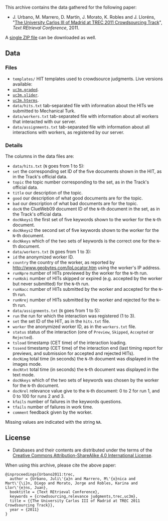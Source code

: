 This archive contains the data gathered for the following paper:

 * J. Urbano, M. Marrero, D. Martín, J. Morato, K. Robles and J. Lloréns, "[The University Carlos III of Madrid at TREC 2011 Crowdsourcing Track](http://julian-urbano.info/wp-content/uploads/035-university-carlos-iii-madrid-trec-2011-crowdsourcing-track.pdf)", *Text REtrieval Conference*, 2011.

A [single ZIP file](https://github.com/julian-urbano/trec2011-crowdsourcing/archive/master.zip) can be downloaded as well.

## Data

### Files

* `templates/` HIT templates used to crowdsource judgments. Live versions available:
 * [`uc3m.graded`](http://julian-urbano.github.io/trec2011-crowdsourcing/templates/uc3m.graded.html).
 * [`uc3m.slider`](http://julian-urbano.github.io/trec2011-crowdsourcing/templates/uc3m.slider.html).
 * [`uc3m.hterms`](http://julian-urbano.github.io/trec2011-crowdsourcing/templates/uc3m.hterms.html).
* `data/hits.txt` tab-separated file with information about the HITs we submitted to Mechanical Turk.
* `data/workers.txt` tab-separated file with information about all workers that interacted with our server.
* `data/assignments.txt` tab-separated file with information about all interactions with workers, as registered by our server.

### Details

The columns in the data files are:

* `data/hits.txt` (`N` goes from 1 to 5):
 * `set` the corresponding set ID of the five documents shown in the HIT, as in the Track's official data.
 * `topic` the topic number corresponding to the set, as in the Track's official data.
 * `title` our description of the topic.
 * `good` our description of what good documents are for the topic.
 * `bad` our description of what bad documents are for the topic.
 * `docN` the ClueWeb09 document ID of the `N`-th document in the set, as in the Track's official data.
 * `docNkeys1` the first set of five keywords shown to the worker for the `N`-th document.
 * `docNkeys2` the second set of five keywords shown to the worker for the `N`-th document.
 * `docNkeys` which of the two sets of keywords is the correct one for the `N`-th document.
* `data/workers.txt` (`N` goes from 1 to 3):
 * `id` the anonymized worker ID.
 * `country` the country of the worker, as reported by http://www.geobytes.com/IpLocator.htm using the worker's IP address.
 * `runNpre` number of HITs previewed by the worker for the `N`-th run.
 * `runNski` number of HITs skipped or expired (e.g. accepted by the worker but never submitted) for the `N`-th run.
 * `runNacc` number of HITs submitted by the worker and accepted for the `N`-th run.
 * `runNrej` number of HITs submitted by the worker and rejected for the `N`-th run.
* `data/assignments.txt` (`N` goes from 1 to 5):
 * `run` the run for which the interaction was registered (1 to 3).
 * `set` the set ID of the HIT, as in the `hits.txt` file.
 * `worker` the anonymized worker ID, as in the `workers.txt` file.
 * `status` status of the interaction (one of `Preview`, `Skipped`, `Accepted` or `Rejected`).
 * `tsload` timestamp (CET time) of the interaction loading.
 * `tssend` timestamp (CET time) of the interaction end (last timing report for previews, and submission for accepted and rejected HITs).
 * `docNimg` total time (in seconds) the `N-`th document was displayed in the images mode.
 * `docNtxt` total time (in seconds) the `N`-th document was displayed in the text mode.
 * `docNkeys` which of the two sets of keywords was chosen by the worker for the `N`-th document.
 * `docNrel` relevance value give to the `N`-th document: 0 to 2 for run 1, and 0 to 100 for runs 2 and 3.
 * `kfails` number of failures in the keywords questions.
 * `tfails` number of failures in work time.
 * `comment` feedback given by the worker.

Missing values are indicated with the string `NA`.


## License

 * Databases and their contents are distributed under the terms of the [Creative Commons Attribution-ShareAlike 4.0 International License](http://creativecommons.org/licenses/by-sa/4.0/).

When using this archive, please cite the above paper:

    @inproceedings{Urbano2011:trec,
      author = {Urbano, Juli\'{a}n and Marrero, M\'{o}nica and Mart\'{\i}n, Diego and Morato, Jorge and Robles, Karina and Llor\'{e}ns, Juan},
      booktitle = {Text REtrieval Conference},
      keywords = {crowdsourcing,relevance judgments,trec,uc3m},
      title = {{The University Carlos III of Madrid at TREC 2011 Crowdsourcing Track}},
      year = {2011}
    }
